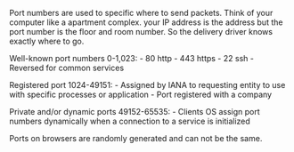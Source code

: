 Port numbers are used to specific where to send packets. Think of your computer like a apartment complex. your IP address is the address but the port number is the floor and room number. So the delivery driver knows exactly where to go.

Well-known port numbers 0-1,023:
	- 80 http
	- 443 https
	- 22 ssh
	- Reversed for common services	

Registered port 1024-49151:
	- Assigned by IANA to requesting entity to use with specific processes or application
	- Port registered with a company

Private and/or dynamic ports 49152-65535:
	- Clients OS assign port numbers dynamically when a connection to a service is initialized

Ports on browsers are randomly generated and can not be the same.